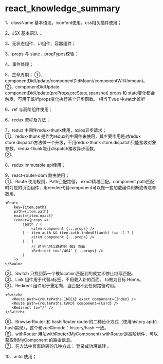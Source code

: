 # react_knowledge_summary
1、className 基本语法，iconfont使用，css相关插件使用；

2、JSX 基本语法；

3、无状态组件、UI组件、容器组件；

3、props 与 state，propTypes校验；

4、事件处理；

5、生命周期；
①、componentDidUpdate/componentDidMount/componentWillUnmount。<br>
②、componentDidUpdate componentDidUpdate(preProps,preState,spanshot) props 和 state变化都会触发，可用于监听props变化执行某个异步函数。 相当于vue 中watch监听<br>

6、ref 与高阶组件使用；

6、redux 流程及方法；

7、redux 中间件redux-thunk使用，axios异步请求；<br>
①、redux-thunk 是作为redux的中间件来使用，其主要作用是对redux store.dispatch方法做一个升级，不用redux-thunk store.dispatch只能接收对象参数，redux-thunk能让dispatch接收异步函数。<br>
②、

8、redux immutable api使用；

9、react-router-dom 路由使用；<br>
①、Route 使用规则，Path匹配路径， exact精准匹配，component path匹配时对应的页面组件，用render代替component可以做一些加载组件判断或传递参数用。<br>
   ``` 
   <Route
       key={item.path}
       path={item.path}
       exact={item.exact}
       render={props =>
           !auth ? (
               <item.component {...props} />
           ) : item.auth && item.auth.indexOf(auth) !== -1 ? (
               <item.component {...props} />
           ) : (
               // 这里也可以跳转到 403 页面
               <Redirect to='/404' {...props} />
           )
       }>
   </Route>
  ```
②、Switch 只找到第一个被location匹配到的<Route>就立即停止继续匹配。<br>
③、Link 组件用于代替a标签，不用载入新的页面。 to做为目标 <Link to='/'>Home</Link>。<br>
③、Redirect 组件用于重定向，当匹配不到任何路径时用。<br>
   ``` 
  <Switch>
      <Route path={routePaths.INDEX} exact component={Index} />
      <Route path={routePaths.CARD} component={Card} />
      <Redirect to="/" />
  </Switch>
  ```
⑥、BrowserRouter 和 hashiRouter router的二种设计方式（使用history api和hash实现），这个和vue中mode：history/hash 一致。<br>
⑥、withRouter 用法withRouter(MyComponent) withRouter是高阶组件，可以获取到MyComponent 的路由信息。<br>
⑦、在方法中页面跳转的几种方式：
   登录成功用跳转
   。<br>

10、antd 使用；
